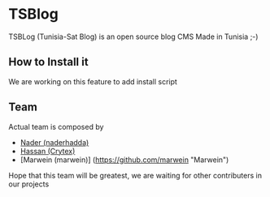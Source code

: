 # TSBlog

TSBLog (Tunisia-Sat Blog) is an open source blog CMS Made in Tunisia ;-)

## How to Install it

We are working on this feature to add install script

## Team

Actual team is composed by 
* [Nader (naderhadda)](https://github.com/naderhadda "Nader")
* [Hassan (Crytex)](https://github.com/Crytex "Crytex")
* [Marwein (marwein)] (https://github.com/marwein "Marwein")

Hope that this team will be greatest, we are waiting for other contributers in our projects
